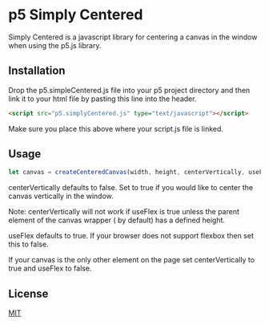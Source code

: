 # p5 Simply Centered

Simply Centered is a javascript library for centering a canvas in the window when using the p5.js library.

## Installation

Drop the p5.simpleCentered.js file into your p5 project directory and then link it to your html file by pasting this line into the header.

```html
<script src="p5.simplyCentered.js" type="text/javascript"></script>
```

Make sure you place this above where your script.js file is linked.

## Usage

```javascript
let canvas = createCenteredCanvas(width, height, centerVertically, useFlex);
```

centerVertically defaults to false. Set to true if you would like to center the canvas vertically in the window.

Note:
centerVertically will not work if useFlex is true unless the parent element of the canvas wrapper (<body> by default) has a defined height.

useFlex defaults to true. If your browser does not support flexbox then set this to false. 

If your canvas is the only other element on the page set centerVertically to true and useFlex to false.

## License

[MIT](https://choosealicense.com/licenses/mit/)
